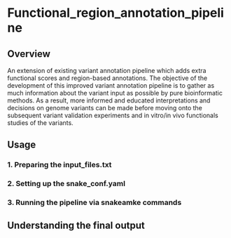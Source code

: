 # Functional_region_annotation_pipeline
## Overview
An extension of existing variant annotation pipeline which adds extra functional scores and region-based annotations. The objective of the development of this improved variant annotation pipeline is to gather as much information about the variant input as possible by pure bioinformatic methods. As a result, more informed and educated interpretations and decisions on genome variants can be made before moving onto the subsequent variant validation experiments and in vitro/in vivo functionals studies of the variants.
## Usage
### 1. Preparing the input_files.txt
### 2. Setting up the snake_conf.yaml
### 3. Running the pipeline via snakeamke commands
## Understanding the final output
